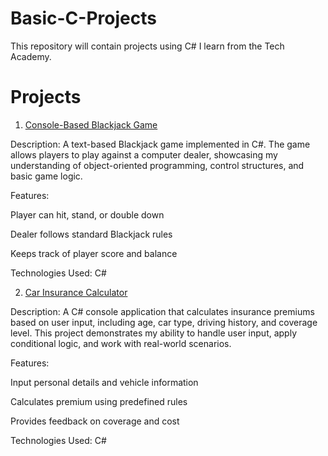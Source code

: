 # Basic-C-Projects
This repository will contain projects using C# I learn from the Tech Academy.
# Projects
1. [Console-Based Blackjack Game](./ConsoleBlackJack/)

Description:
A text-based Blackjack game implemented in C#. The game allows players to play against a computer dealer, showcasing my understanding of object-oriented programming, control structures, and basic game logic.

Features:

Player can hit, stand, or double down

Dealer follows standard Blackjack rules

Keeps track of player score and balance

Technologies Used: C#

2. [Car Insurance Calculator](./CarInsurance/)

Description:
A C# console application that calculates insurance premiums based on user input, including age, car type, driving history, and coverage level. This project demonstrates my ability to handle user input, apply conditional logic, and work with real-world scenarios.

Features:

Input personal details and vehicle information

Calculates premium using predefined rules

Provides feedback on coverage and cost

Technologies Used: C#
